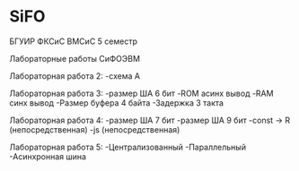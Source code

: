 ﻿# SiFO
БГУИР ФКСиС ВМСиС 5 семестр

Лабораторные работы СиФОЭВМ

Лабораторная работа 2:
	-схема А

Лабораторная работа 3:
	-размер ША 6 бит
	-ROM асинх вывод 
	-RAM синх вывод
	-Размер буфера 4 байта
	-Задержка 3 такта
	
Лабораторная работа 4:
	-размер ША 7 бит
	-размер ША 9 бит
	-const -> R (непосредственная)
	-js (непосредственная)

Лабораторная работа 5:
	-Централизованный
	-Параллельный
	-Асинхронная шина
